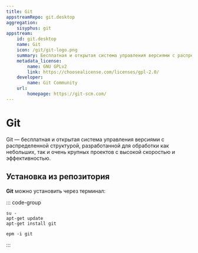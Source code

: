 ```yaml
---
title: Git
appstreamRepo: git.desktop
aggregation: 
    sisyphus: git
appstream:
    id: git.desktop
    name: Git
    icon: /git/git-logo.png
    summary: Бесплатная и открытая система управления версиями с распределенной структурой.
    metadata_license: 
        name: GNU GPLv2
        link: https://choosealicense.com/licenses/gpl-2.0/
    developer: 
        name: Git Community
    url: 
        homepage: https://git-scm.com/
---
```




# Git

Git — бесплатная и открытая система управления версиями с распределенной структурой, разработанной для обработки как небольших, так и очень крупных проектов с высокой скоростью и эффективностью.

## Установка из репозитория

**Git** можно установить через терминал:

::: code-group

```shell[apt-get]
su -
apt-get update
apt-get install git
```
```shell[epm]
epm -i git
```
:::
